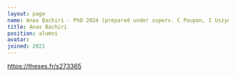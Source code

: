 ```yaml
---
layout: page
name: Anas Bachiri - PhD 2024 (prepared under superv. C Poupon, I Uszynski)
title: Anas Bachiri
position: alumni
avatar:
joined: 2021
---
```


<a class="external" target="_blank" href="https://theses.fr/s273365">https://theses.fr/s273365</a>

